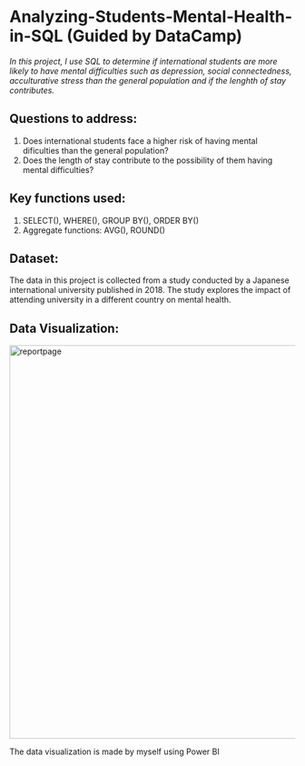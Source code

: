 # Analyzing-Students-Mental-Health-in-SQL (Guided by DataCamp)
*In this project, I use SQL to determine if international students are more likely to have mental difficulties such as depression, social connectedness, acculturative stress than the general population and if the lenghth of stay contributes.*
## Questions to address:
1. Does international students face a higher risk of having mental dificulties than the general population?
2. Does the length of stay contribute to the possibility of them having mental difficulties?
## Key functions used:
1. SELECT(), WHERE(), GROUP BY(), ORDER BY()
2. Aggregate functions: AVG(), ROUND()
## Dataset:
The data in this project is collected from a study conducted by a Japanese international university published in 2018. The study explores the impact of attending university in a different country on mental health.
## Data Visualization:

<img width="692" alt="reportpage" src="https://github.com/maiiduong/Analyzing-Students-Mental-Health-in-SQL/assets/126304438/bc69ebf3-6ff9-40d6-ae31-efcbb7d051e5">

The data visualization is made by myself using Power BI
